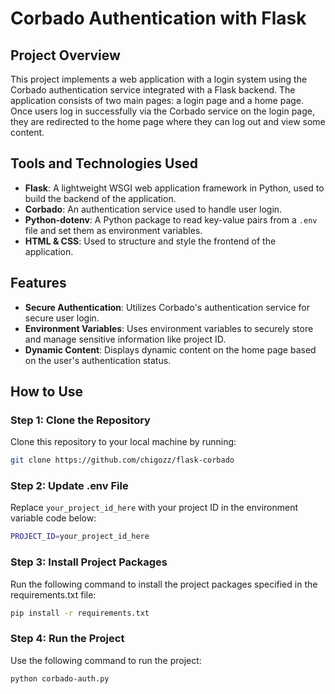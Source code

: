 # Corbado Authentication with Flask

## Project Overview

This project implements a web application with a login system using the Corbado authentication service integrated with a Flask backend. The application consists of two main pages: a login page and a home page. Once users log in successfully via the Corbado service on the login page, they are redirected to the home page where they can log out and view some content.

## Tools and Technologies Used

- **Flask**: A lightweight WSGI web application framework in Python, used to build the backend of the application.
- **Corbado**: An authentication service used to handle user login.
- **Python-dotenv**: A Python package to read key-value pairs from a `.env` file and set them as environment variables.
- **HTML & CSS**: Used to structure and style the frontend of the application.

## Features

- **Secure Authentication**: Utilizes Corbado's authentication service for secure user login.
- **Environment Variables**: Uses environment variables to securely store and manage sensitive information like project ID.
- **Dynamic Content**: Displays dynamic content on the home page based on the user's authentication status.

## How to Use

### Step 1: Clone the Repository

Clone this repository to your local machine by running:

```sh
git clone https://github.com/chigozz/flask-corbado

```

### Step 2: Update .env File

Replace `your_project_id_here` with your project ID in the environment variable code below:

```sh
PROJECT_ID=your_project_id_here
```
### Step 3: Install Project Packages

Run the following command to install the project packages specified in the requirements.txt file:

```sh
pip install -r requirements.txt
```

### Step 4: Run the Project

Use the following command to run the project:

```sh
python corbado-auth.py
```